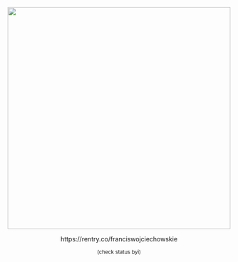 <p align="center">
   <img src="https://i.pinimg.com/1200x/ce/02/3d/ce023d10c68540e65cb04a0eb974b15c.jpg"  width="500" height="500" />
</p>
<p align="center">
   
<p align="center">
   https://rentry.co/franciswojciechowskie
</p>
<p align="center">
   <sub>(check status byi)<sub>
   </p>
